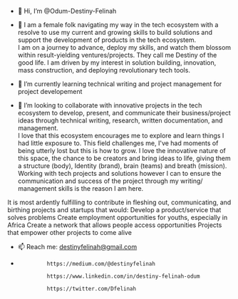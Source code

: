 - 👋 Hi, I’m @Odum-Destiny-Felinah
- 👀 I am a female folk navigating my way in the tech ecosystem with a resolve to use my current and growing skills to build solutions and support the development of products in the tech ecosystem.       
I am on a journey to advance, deploy my skills, and watch them blossom within result-yielding ventures/projects.
They call me Destiny of the good life. I am driven by my interest in solution building, innovation, mass construction, and deploying revolutionary tech tools. 

- 🌱 I’m currently learning technical writing and project management for project developement 
- 💞️ I’m looking to collaborate with innovative projects in the tech ecosystem to develop, present, and communicate their business/project ideas through technical writing, research, written documentation, and management.  
I love that this ecosystem encourages me to explore and learn things I had little exposure to. This field challenges me, I've had moments of being utterly lost but this is how to grow. 
I love the innovative nature of this space, the chance to be creators and bring ideas to life, giving them a structure (body), Identity (brand), brain (teams) and breath (mission). 
Working with tech projects and solutions however I can to ensure the communication and success of the project through my writing/ management skills is the reason I am here.

It is most ardently fulfilling to contribute in fleshing out, communicating, and birthing projects and startups that would:
Develop a product/service that solves problems
Create employment opportunities for youths, especially in Africa
Create a network that allows people access opportunities 
Projects that empower other projects to come alive

- 📫 Reach me: destinyfelinah@gmail.com
- 
               https://medium.com/@destinyfelinah
               
               https://www.linkedin.com/in/destiny-felinah-odum
               
               https://twitter.com/Dfelinah
    

<!---
Odum-Destiny-Felinah/Odum-Destiny-Felinah is a ✨ special ✨ repository because its `README.md` (this file) appears on your GitHub profile.
You can click the Preview link to take a look at your changes.
--->
